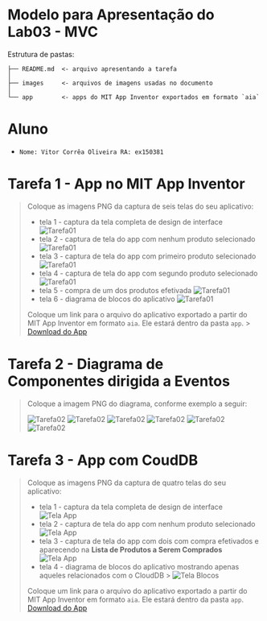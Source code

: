 # Modelo para Apresentação do Lab03 - MVC

Estrutura de pastas:

~~~
├── README.md  <- arquivo apresentando a tarefa
│
├── images     <- arquivos de imagens usadas no documento
│
└── app        <- apps do MIT App Inventor exportados em formato `aia`
~~~

# Aluno
* `Nome: Vitor Corrêa Oliveira RA: ex150381` 

# Tarefa 1 - App no MIT App Inventor

> Coloque as imagens PNG da captura de seis telas do seu aplicativo:
> * tela 1 - captura da tela completa de design de interface 
> ![Tarefa01](images/tarefa01/print01.png)
> * tela 2 - captura de tela do app com nenhum produto selecionado 
> ![Tarefa01](images/tarefa01/print01.png)
> * tela 3 - captura de tela do app com primeiro produto selecionado 
> ![Tarefa01](images/tarefa01/print03.png)
> * tela 4 - captura de tela do app com segundo produto selecionado 
> ![Tarefa01](images/tarefa01/print04.png)
> * tela 5 - compra de um dos produtos efetivada 
> ![Tarefa01](images/tarefa01/print06.png)
> * tela 6 - diagrama de blocos do aplicativo 
> ![Tarefa01](images/tarefa01/diagrama_de_blocos.png)
>
> Coloque um link para o arquivo do aplicativo exportado a partir do MIT App Inventor em formato `aia`. Ele estará dentro da pasta `app`. > [Download do App](app/Tarefa_Lab03.aia) 

# Tarefa 2 - Diagrama de Componentes dirigida a Eventos

> Coloque a imagem PNG do diagrama, conforme exemplo a seguir:
> 
> ![Tarefa02](images/tarefa02/diagrama01.png)
> ![Tarefa02](images/tarefa02/diagrama02.png)
> ![Tarefa02](images/tarefa02/diagrama03.png)
> ![Tarefa02](images/tarefa02/diagrama04.png)
> ![Tarefa02](images/tarefa02/diagrama05.png)
> ![Tarefa02](images/tarefa02/diagrama06.png)

# Tarefa 3 - App com CoudDB

> Coloque as imagens PNG da captura de quatro telas do seu aplicativo:
> * tela 1 - captura da tela completa de design de interface ![Tela App](images/tarefa03/Tela_Completa.png)
> * tela 2 - captura de tela do app com nenhum produto selecionado ![Tela App](images/tarefa03/Nenhum_Produto.png)
> * tela 3 - captura de tela do app com dois com compra efetivados e aparecendo na **Lista de Produtos a Serem Comprados**  ![Tela App](images/tarefa03/duas_vendas.png)
> * tela 4 - diagrama de blocos do aplicativo mostrando apenas aqueles relacionados com o CloudDB > ![Tela Blocos](images/tarefa03/diagrama_blocos_cloud.png)
>
> Coloque um link para o arquivo do aplicativo exportado a partir do MIT App Inventor em formato `aia`. Ele estará dentro da pasta `app`. [Download do App](app/Tarefa_Lab03.aia) 

<!--
>
> As telas devem ser apresentadas conforme exemplos a seguir.
>
> Exemplo de uma captura de tela completa de design de interface:
> <!--
> ![Tela App](images/design.png)
>
> Exemplo de uma captura de tela do app:
>
> ![Tela App](images/aplicativo.png)
> 
> Exemplo de uma tela do diagrama de blocos:
>
> ![Tela Blocos](images/tarefa03/diagrama_blocos_cloud.png)
-->
